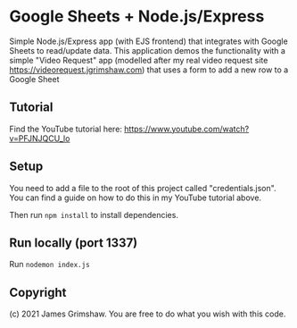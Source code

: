 # Google Sheets + Node.js/Express
Simple Node.js/Express app (with EJS frontend) that integrates with Google Sheets to read/update data. This application demos the functionality with a simple "Video Request" app (modelled after my real video request site https://videorequest.jgrimshaw.com) that uses a form to add a new row to a Google Sheet 

## Tutorial
Find the YouTube tutorial here: https://www.youtube.com/watch?v=PFJNJQCU_lo

## Setup
You need to add a file to the root of this project called "credentials.json". You can find a guide on how to do this in my YouTube tutorial above.

Then run `npm install` to install dependencies.

## Run locally (port 1337)
Run `nodemon index.js`

## Copyright
(c) 2021 James Grimshaw. You are free to do what you wish with this code.
